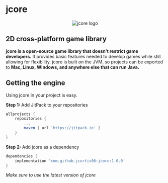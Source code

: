 # jcore

<p align="center">
    <img src="jcorelogo.png" alt="jcore logo">
</p>

## 2D cross-platform game library 
**jcore is a open-source game library that doesn't restrict game developers.** It provides basic features needed to develop games while still allowing for flexibility. jcore is built on the JVM, so projects can be exported to **Mac, Linux, Windows, and anywhere else that can run Java.**

## Getting the engine
Using jcore in your project is easy.

**Step 1:** Add JitPack to your repositories
```groovy
allprojects {
    repositories {
        ...
        maven { url 'https://jitpack.io' }
    }
}
```
**Step 2:** Add jcore as a dependency
```groovy
dependencies {
    implementation 'com.github.jcurtis06:jcore:1.0.0'
}
```

_Make sure to use the latest version of jcore_